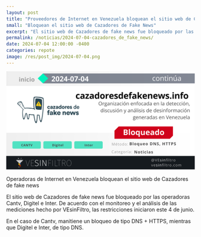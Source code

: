 ```yaml
---
layout: post
title: "Proveedores de Internet en Venezuela bloquean el sitio web de Cazadores de Fake News"
small: "Bloquean el sitio web de Cazadores de Fake News"
excerpt: "El sitio web de Cazadores de fake news fue bloqueado por las operadoras Cantv, Digitel e Inter. De acuerdo con el monitoreo y el análisis de las mediciones hecho por VEsinFiltro, las restricciones iniciaron este 4 de junio."
permalink: /noticias/2024-07-04-cazadores_de_fake_news/
date: 2024-07-04 12:00:00 -0400
categories: repote
image: /res/post_img/2024-07-04.png
---
```

![](/res/post_img/2024-07-04.png)

Operadoras de Internet en Venezuela bloquean el sitio web de Cazadores de fake news

El sitio web de Cazadores de fake news fue bloqueado por las operadoras Cantv, Digitel e Inter. De acuerdo con el monitoreo y el análisis de las mediciones hecho por VEsinFiltro, las restricciones iniciaron este 4 de junio.

En el caso de Cantv, manitiene un bloqueo de tipo DNS + HTTPS, mientras que Digitel e Inter, de tipo DNS.
